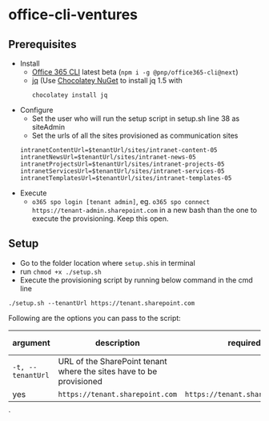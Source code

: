 # office-cli-ventures

## Prerequisites

- Install
  - [Office 365 CLI](https://aka.ms/o365cli) latest beta (`npm i -g @pnp/office365-cli@next`)
  - [jq](https://stedolan.github.io/jq/) (Use [Chocolatey NuGet](https://chocolatey.org/) to install jq 1.5 with
      ```
      chocolatey install jq
      ```
- Configure
  - Set the user who will run the setup script in setup.sh line 38 as siteAdmin
  - Set the urls of all the sites provisioned as communication sites
  ```
  intranetContentUrl=$tenantUrl/sites/intranet-content-05
  intranetNewsUrl=$tenantUrl/sites/intranet-news-05
  intranetProjectsUrl=$tenantUrl/sites/intranet-projects-05
  intranetServicesUrl=$tenantUrl/sites/intranet-services-05
  intranetTemplatesUrl=$tenantUrl/sites/intranet-templates-05
  ```
- Execute
  - `o365 spo login [tenant admin]`, eg. `o365 spo connect https://tenant-admin.sharepoint.com` in a new bash than the one to execute the provisioning. Keep this open.


## Setup
- Go to the folder location where `setup.sh`is in terminal
-  run `chmod +x ./setup.sh`
- Execute the provisioning script by running below command in the cmd line
```
./setup.sh --tenantUrl https://tenant.sharepoint.com
```

Following are the options you can pass to the script:

argument|description|required|default value|example value
--------|-----------|--------|-------------|-------------
`-t, --tenantUrl`|URL of the SharePoint tenant where the sites have to be provisioned
|yes|`https://tenant.sharepoint.com`|`https://tenant.sharepoint.com`
`
